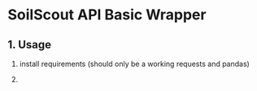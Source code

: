 # SoilScout API Basic Wrapper

## 1. Usage
1. install requirements (should only be a working requests and pandas)

2. 

